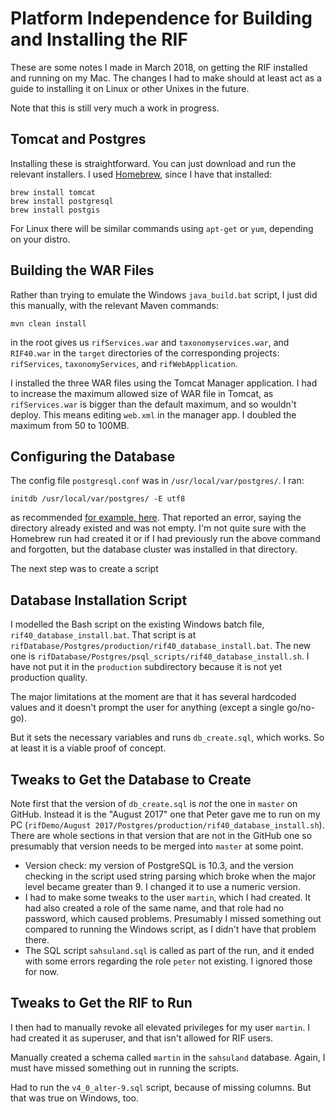 # Platform Independence for Building and Installing the RIF

These are some notes I made in March 2018, on getting the RIF installed and running on my Mac. The changes I had to make should at least act as a guide to installing it on Linux or other Unixes in the future.

Note that this is still very much a work in progress.

## Tomcat and Postgres

Installing these is straightforward. You can just download and run the relevant installers. I used [Homebrew](https://brew.sh), since I have that installed:

```
brew install tomcat
brew install postgresql
brew install postgis
```

For Linux there will be similar commands using `apt-get` or `yum`, depending on your distro.

## Building the WAR Files

Rather than trying to emulate the Windows `java_build.bat` script, I just did this manually, with the relevant Maven commands:

```
mvn clean install
```

in the root gives us `rifServices.war` and `taxonomyservices.war`, and `RIF40.war` in the `target` directories of the corresponding projects: `rifServices`, `taxonomyServices`, and `rifWebApplication`.

I installed the three WAR files using the Tomcat Manager application. I had to increase the maximum allowed size of WAR file in Tomcat, as `rifServices.war` is bigger than the default maximum, and so wouldn't deploy. This means editing `web.xml` in the manager app. I doubled the maximum from 50 to 100MB.

## Configuring the Database

The config file `postgresql.conf` was in `/usr/local/var/postgres/`. I ran:

```
initdb /usr/local/var/postgres/ -E utf8
```

as recommended [for example, here](https://mjanja.ch/2016/04/using-homebrews-postgresql-mac-os-x/). That reported an error, saying the directory already existed and was not empty. I'm not quite sure with the Homebrew run had created it or if I had previously run the above command and forgotten, but the database cluster was installed in that directory.

The next step was to create a script

## Database Installation Script

I modelled the Bash script on the existing Windows batch file, `rif40_database_install.bat`. That script is at `rifDatabase/Postgres/production/rif40_database_install.bat`. The new one is `rifDatabase/Postgres/psql_scripts/rif40_database_install.sh`. I have not put it in the `production` subdirectory because it is not yet production quality.

The major limitations at the moment are that it has several hardcoded values and it doesn't prompt the user for anything (except a single go/no-go).

But it sets the necessary variables and runs `db_create.sql`, which works. So at least it is a viable proof of concept.

## Tweaks to Get the Database to Create

Note first that the version of `db_create.sql` is _not_ the one in `master` on GitHub. Instead it is the "August 2017" one that Peter gave me to run on my PC (`rifDemo/August 2017/Postgres/production/rif40_database_install.sh`). There are whole sections in that version that are not in the GitHub one so presumably that version needs to be merged into `master` at some point.

- Version check: my version of PostgreSQL is 10.3, and the version checking in the script used string parsing which broke when the major level became greater than 9. I changed it to use a numeric version.
- I had to make some tweaks to the user `martin`, which I had created. It had also created a role of the same name, and that role had no password, which caused problems. Presumably I missed something out compared to running the Windows script, as I didn't have that problem there.
- The SQL script `sahsuland.sql` is called as part of the run, and it ended with some errors regarding the role `peter` not existing. I ignored those for now.

## Tweaks to Get the RIF to Run

I then had to manually revoke all elevated privileges for my user `martin`. I had created it as superuser, and that isn't allowed for RIF users.

Manually created a schema called `martin` in the `sahsuland` database. Again, I must have missed something out in running the scripts.

Had to run the `v4_0_alter-9.sql` script, because of missing columns. But that was true on Windows, too.










